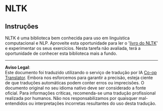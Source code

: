 <!--
CO_OP_TRANSLATOR_METADATA:
{
  "original_hash": "bf39bceb833cd628f224941dca8041df",
  "translation_date": "2025-09-03T18:57:40+00:00",
  "source_file": "6-NLP/4-Hotel-Reviews-1/assignment.md",
  "language_code": "pt"
}
-->
# NLTK

## Instruções

NLTK é uma biblioteca bem conhecida para uso em linguística computacional e NLP. Aproveite esta oportunidade para ler o '[livro do NLTK](https://www.nltk.org/book/)' e experimentar os seus exercícios. Nesta tarefa não avaliada, terá a oportunidade de conhecer esta biblioteca mais a fundo.

---

**Aviso Legal**:  
Este documento foi traduzido utilizando o serviço de tradução por IA [Co-op Translator](https://github.com/Azure/co-op-translator). Embora nos esforcemos para garantir a precisão, esteja ciente de que traduções automáticas podem conter erros ou imprecisões. O documento original no seu idioma nativo deve ser considerado a fonte oficial. Para informações críticas, recomenda-se uma tradução profissional realizada por humanos. Não nos responsabilizamos por quaisquer mal-entendidos ou interpretações incorretas resultantes do uso desta tradução.
